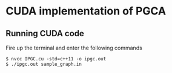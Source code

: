 # CUDA implementation of PGCA

## Running CUDA code

Fire up the terminal and enter the following commands

```
$ nvcc IPGC.cu -std=c++11 -o ipgc.out
$ ./ipgc.out sample_graph.in
```